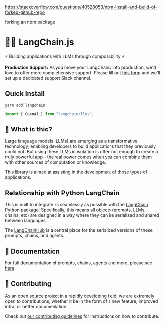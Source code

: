 https://stackoverflow.com/questions/40528053/npm-install-and-build-of-forked-github-repo

forking an npm package

# 🦜️🔗 LangChain.js

⚡ Building applications with LLMs through composability ⚡

**Production Support:** As you move your LangChains into production, we'd love to offer more comprehensive support.
Please fill out [this form](https://forms.gle/57d8AmXBYp8PP8tZA) and we'll set up a dedicated support Slack channel.

## Quick Install

`yarn add langchain`

```typescript
import { OpenAI } from "langchain/llms";
```

## 🤔 What is this?

Large language models (LLMs) are emerging as a transformative technology, enabling
developers to build applications that they previously could not.
But using these LLMs in isolation is often not enough to
create a truly powerful app - the real power comes when you can combine them with other sources of computation or knowledge.

This library is aimed at assisting in the development of those types of applications.

## Relationship with Python LangChain

This is built to integrate as seamlessly as possible with the [LangChain Python package](https://github.com/hwchase17/langchain). Specifically, this means all objects (prompts, LLMs, chains, etc) are designed in a way where they can be serialized and shared between languages.

The [LangChainHub](https://github.com/hwchase17/langchain-hub) is a central place for the serialized versions of these prompts, chains, and agents.

## 📖 Documentation

For full documentation of prompts, chains, agents and more, please see [here](https://hwchase17.github.io/langchainjs/docs/overview).

## 💁 Contributing

As an open source project in a rapidly developing field, we are extremely open to contributions, whether it be in the form of a new feature, improved infra, or better documentation.

Check out [our contributing guidelines](CONTRIBUTING.md) for instructions on how to contribute.
